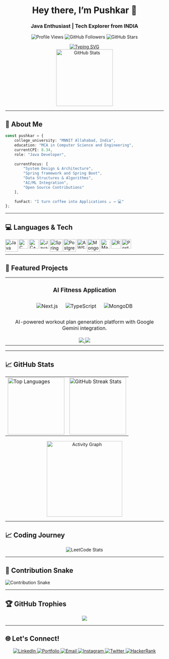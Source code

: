 <h1 align="center">Hey there, I’m Pushkar 👋</h1>
<h3 align="center">Java Enthusiast | Tech Explorer from INDIA</h3>

<p align="center">
  <img src="https://komarev.com/ghpvc/?username=ayush5071&label=Profile%20views&color=brightgreen&style=for-the-badge" alt="Profile Views" />
  <img src="https://img.shields.io/github/followers/PushkarShinde?label=Followers&style=for-the-badge&color=blue" alt="GitHub Followers" />
  <img src="https://img.shields.io/github/stars/PushkarShinde?label=Stars&style=for-the-badge&color=yellow" alt="GitHub Stars" />
</p>

<p align="center">
  <a href="https://github.com/PushkarShinde">
    <img src="https://readme-typing-svg.demolab.com?font=Georgia&size=18&duration=2000&pause=200&multiline=true&width=500&height=80&lines=My+Tech+Stack:;Java+%7C+C+%7C+Cpp+%7C+Spring+%7C+DSA+%7C+SpringBoot;Web+Development+%7C+SQL+%7C+NoSQL+%7C+MongoDB" alt="Typing SVG" />
  </a>
  <br/>
  <a href="https://github.com/PushkarShinde">
      <img height="180em" src="https://github-stats-alpha.vercel.app/api?username=PushkarShinde&cc=22272e&tc=37BCF6&ic=fff&bc=0000" alt="GitHub Stats" />
  </a>
</p>

---

## 🎯 About Me

```typescript
const pushkar = {
    college_university: "MNNIT Allahabad, India",
    education: "MCA in Computer Science and Engineering",
    currentCPI: 8.34,
    role: "Java Developer",
    
    currentFocus: [
        "System Design & Architecture",
        "Spring framework and Spring Boot", 
        "Data Structures & Algorithms",
        "AI/ML Integration",
        "Open Source Contributions"
    ],
    
    funFact: "I turn coffee into Applications ☕ → 💻"
};
```

---

## 💻 Languages & Tech

<img align="left" alt="Java" width="40px" src="https://cdn.jsdelivr.net/gh/devicons/devicon@latest/icons/java/java-original-wordmark.svg" />
<img align="left" alt="C" width="30px" src="https://cdn.jsdelivr.net/gh/devicons/devicon@latest/icons/c/c-original.svg" />
<img align="left" alt="C++" width="30px" src="https://cdn.jsdelivr.net/gh/devicons/devicon@latest/icons/cplusplus/cplusplus-original.svg" />
<img align="left" alt="JavaScript" width="30px" src="https://cdn.jsdelivr.net/gh/devicons/devicon@latest/icons/javascript/javascript-original.svg" />
<img align="left" alt="Spring" width="40px" src="https://cdn.jsdelivr.net/gh/devicons/devicon@latest/icons/spring/spring-original-wordmark.svg" />
<img align="left" alt="PostgreSQL" width="40px" src="https://cdn.jsdelivr.net/gh/devicons/devicon@latest/icons/postgresql/postgresql-original-wordmark.svg" />
<img align="left" alt="AWS" width="30px" src="https://cdn.jsdelivr.net/gh/devicons/devicon@latest/icons/amazonwebservices/amazonwebservices-original-wordmark.svg" />
<img align="left" alt="MongoDB" width="40px" src="https://cdn.jsdelivr.net/gh/devicons/devicon@latest/icons/mongodb/mongodb-original-wordmark.svg" />
<img align="left" alt="Maven" width="30px" src="https://cdn.jsdelivr.net/gh/devicons/devicon@latest/icons/maven/maven-original.svg" />
<img align="left" alt="R" width="30px" src="https://cdn.jsdelivr.net/gh/devicons/devicon@latest/icons/r/r-original.svg" />
<img align="left" alt="Postman" width="30px" src="https://cdn.jsdelivr.net/gh/devicons/devicon@latest/icons/postman/postman-original.svg" />
<br/><br/>

---

## 🚀 Featured Projects

<div align="center">

<table>
<tr>
<td width="100%">

<h3 align="center">AI Fitness Application</h3>
<div align="center">  
<img style="margin: 10px" src="https://img.shields.io/badge/Next.js-000000?style=for-the-badge&logo=nextdotjs&logoColor=white" alt="Next.js" />
<img style="margin: 10px" src="https://img.shields.io/badge/TypeScript-007ACC?style=for-the-badge&logo=typescript&logoColor=white" alt="TypeScript" />
<img style="margin: 10px" src="https://img.shields.io/badge/MongoDB-4EA94B?style=for-the-badge&logo=mongodb&logoColor=white" alt="MongoDB" />
<br><br>
AI-powered workout plan generation platform with Google Gemini integration.
<br><br>
<a href="https://github.com/PushkarShinde/AI-Fitness-App" target="_blank">
<img src="https://img.shields.io/badge/Code-000000?style=for-the-badge&logo=github&logoColor=white"/>
</a>
<a href="" target="_blank"> <!--Add the hosted link here-->
<img src="https://img.shields.io/badge/Live-000000?style=for-the-badge&logo=vercel&logoColor=white"/>
</a>
</div>

<!--
</td>
<td width="50%">

<h3 align="center">🎓 Quants EdTech Platform</h3>
<div align="center">
<img style="margin: 10px" src="https://img.shields.io/badge/React-20232A?style=for-the-badge&logo=react&logoColor=61DAFB" alt="React" />
<img style="margin: 10px" src="https://img.shields.io/badge/Express.js-404D59?style=for-the-badge&logo=express&logoColor=white" alt="Express" />
<img style="margin: 10px" src="https://img.shields.io/badge/MongoDB-4EA94B?style=for-the-badge&logo=mongodb&logoColor=white" alt="MongoDB" />
<br><br>
Full-stack EdTech platform with AI interviews, roadmaps, blogs, and real-time features. Integrated Gemini AI for mock interviews.
<br><br>
<a href="https://github.com/Ayush5071/quantsprogrammer" target="_blank">
<img src="https://img.shields.io/badge/Code-000000?style=for-the-badge&logo=github&logoColor=white"/>
</a>
<a href="https://quantsprogrammer.vercel.app" target="_blank">
<img src="https://img.shields.io/badge/Live-000000?style=for-the-badge&logo=vercel&logoColor=white"/>
</a>
</div>

</td>
-->

</tr>
</table>

</div>

---

## 📈 GitHub Stats

<table align="center">
  <tr>
    <td>
      <!-- GitHub Top Languages -->
      <img height="180em" src="https://github-readme-stats.vercel.app/api/top-langs/?username=PushkarShinde&layout=compact&title_color=37BCF6&text_color=ffffff&bg_color=22272e" alt="Top Languages" />
    </td>
    <td>
     <!-- GitHub Streak -->
      <img height="180em" src="https://github-readme-streak-stats.herokuapp.com?user=PushkarShinde&theme=dark&background=22272e&ring=37BCF6&fire=37BCF6&currStreakLabel=ffffff&currStreakNum=ffffff&sideNums=ffffff&sideLabels=ffffff&dates=ffffff.svg" alt="GitHub Streak Stats" />
    </td>
  </tr>
</table>

<div align="center">
<img height="240em" src="https://github-readme-activity-graph.vercel.app/graph?username=PushkarShinde&theme=react-dark&bg_color=20232a&hide_border=true" alt="Activity Graph"/>
</div>

---

## 📈 Coding Journey

<div align="center">

<img src="https://leetcard.jacoblin.cool/PushkarShinde?theme=dark&font=Fira%20Code&hide_border=true&ext=contest" alt="LeetCode Stats"/>

</div>

---

## 🐍 Contribution Snake

<picture>
  <source media="(prefers-color-scheme: dark)" srcset="https://raw.githubusercontent.com/PushkarShinde/PushkarShinde/output/github-contribution-grid-snake-dark.svg" />
  <source media="(prefers-color-scheme: light)" srcset="https://raw.githubusercontent.com/PushkarShinde/PushkarShinde/output/github-contribution-grid-snake.svg" />
  <img alt="Contribution Snake" src="https://raw.githubusercontent.com/PushkarShinde/PushkarShinde/output/github-contribution-grid-snake.svg" />
</picture>

---

## 🏆 GitHub Trophies

<p align="center">
  <img src="https://github-profile-trophy.vercel.app/?username=PushkarShinde&theme=gruvbox&column=6&margin-w=10&margin-h=15" />
</p>

---

## 🌐 Let's Connect!

<div align="center">

<a href="https://www.linkedin.com/in/pushkar-shinde-636973221/" target="_blank">
<img src="https://img.shields.io/badge/LinkedIn-0077B5?style=for-the-badge&logo=linkedin&logoColor=white" alt="LinkedIn"/>
</a>
<a href="" target="_blank"> <!--Add portfolio website link here-->
<img src="https://img.shields.io/badge/Portfolio-000000?style=for-the-badge&logo=vercel&logoColor=white" alt="Portfolio"/>
</a>
<a href="mailto:pushkarshinde249@gmail.com" target="_blank">
<img src="https://img.shields.io/badge/Email-D14836?style=for-the-badge&logo=gmail&logoColor=white" alt="Email"/>
</a>
<a href="https://www.instagram.com/pushkarshinde__/" target="_blank">
<img src="https://img.shields.io/badge/Instagram-E4405F?style=for-the-badge&logo=instagram&logoColor=white" alt="Instagram"/>
</a>
<a href="https://twitter.com/PushkarShinde16" target="_blank">
<img src="https://img.shields.io/badge/Twitter-%231DA1F2.svg?style=for-the-badge&logo=twitter&logoColor=white" alt="Twitter">
</a>
<a href="https://www.hackerrank.com/profile/pushkarshinde249" target="_blank">
<img src="https://img.shields.io/badge/HackerRank-2EC866?style=for-the-badge&logo=hackerrank&logoColor=white" alt="HackerRank"/>
</a>

</div>

<!-- Hidden Profile Links -->

[website]: https://www.novypro.com/profile_projects/pushkarshinde
[twitter]: https://twitter.com/PushkarShinde16
[linkedin]: https://www.linkedin.com/in/pushkar-shinde-636973221/
[youtube]: #
[course]: #
